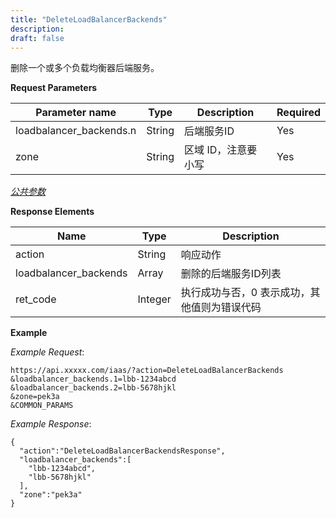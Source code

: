 ```yaml
---
title: "DeleteLoadBalancerBackends"
description: 
draft: false
---
```




删除一个或多个负载均衡器后端服务。

**Request Parameters**

| Parameter name | Type | Description | Required |
| --- | --- | --- | --- |
| loadbalancer_backends.n | String | 后端服务ID | Yes |
| zone | String | 区域 ID，注意要小写 | Yes |

[_公共参数_](../../../parameters/)

**Response Elements**

| Name | Type | Description |
| --- | --- | --- |
| action | String | 响应动作 |
| loadbalancer_backends | Array | 删除的后端服务ID列表 |
| ret_code | Integer | 执行成功与否，0 表示成功，其他值则为错误代码 |

**Example**

_Example Request_:

```
https://api.xxxxx.com/iaas/?action=DeleteLoadBalancerBackends
&loadbalancer_backends.1=lbb-1234abcd
&loadbalancer_backends.2=lbb-5678hjkl
&zone=pek3a
&COMMON_PARAMS
```

_Example Response_:

```
{
  "action":"DeleteLoadBalancerBackendsResponse",
  "loadbalancer_backends":[
    "lbb-1234abcd",
    "lbb-5678hjkl"
  ],
  "zone":"pek3a"
}
```
